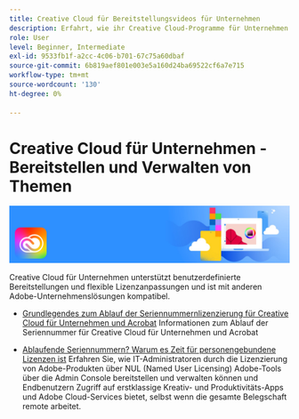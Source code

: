 ```yaml
---
title: Creative Cloud für Bereitstellungsvideos für Unternehmen
description: Erfahrt, wie ihr Creative Cloud-Programme für Unternehmen bereitstellt und verwaltet.
role: User
level: Beginner, Intermediate
exl-id: 9533fb1f-a2cc-4c06-b701-67c75a60dbaf
source-git-commit: 6b819aef801e003e5a160d24ba69522cf6a7e715
workflow-type: tm+mt
source-wordcount: '130'
ht-degree: 0%

---
```


# Creative Cloud für Unternehmen - Bereitstellen und Verwalten von Themen

![Creative Cloud Hero Image](../assets/CCEbanner.png)

Creative Cloud für Unternehmen unterstützt benutzerdefinierte Bereitstellungen und flexible Lizenzanpassungen und ist mit anderen Adobe-Unternehmenslösungen kompatibel.

* [Grundlegendes zum Ablauf der Seriennummernlizenzierung für Creative Cloud für Unternehmen und Acrobat](cceserial.md)
Informationen zum Ablauf der Seriennummer für Creative Cloud für Unternehmen und Acrobat

* [Ablaufende Seriennummern? Warum es Zeit für personengebundene Lizenzen ist](nameduserlicensing.md)
Erfahren Sie, wie IT-Administratoren durch die Lizenzierung von Adobe-Produkten über NUL (Named User Licensing) Adobe-Tools über die Admin Console bereitstellen und verwalten können und Endbenutzern Zugriff auf erstklassige Kreativ- und Produktivitäts-Apps und Adobe Cloud-Services bietet, selbst wenn die gesamte Belegschaft remote arbeitet.
